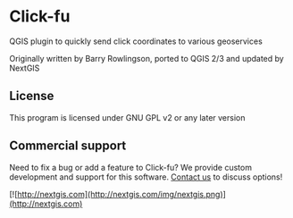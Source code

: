 Click-fu
========

QGIS plugin to quickly send click coordinates to various geoservices

Originally written by Barry Rowlingson, ported to QGIS 2/3 and updated by NextGIS

License
-------
This program is licensed under GNU GPL v2 or any later version

Commercial support
----------
Need to fix a bug or add a feature to Click-fu? We provide custom development and support for this software. [Contact us](http://nextgis.com/contact/) to discuss options!

[![http://nextgis.com](http://nextgis.com/img/nextgis.png)](http://nextgis.com)
